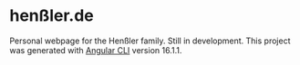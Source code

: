 # henßler.de

Personal webpage for the Henßler family. Still in development.
This project was generated with [Angular CLI](https://github.com/angular/angular-cli) version 16.1.1.